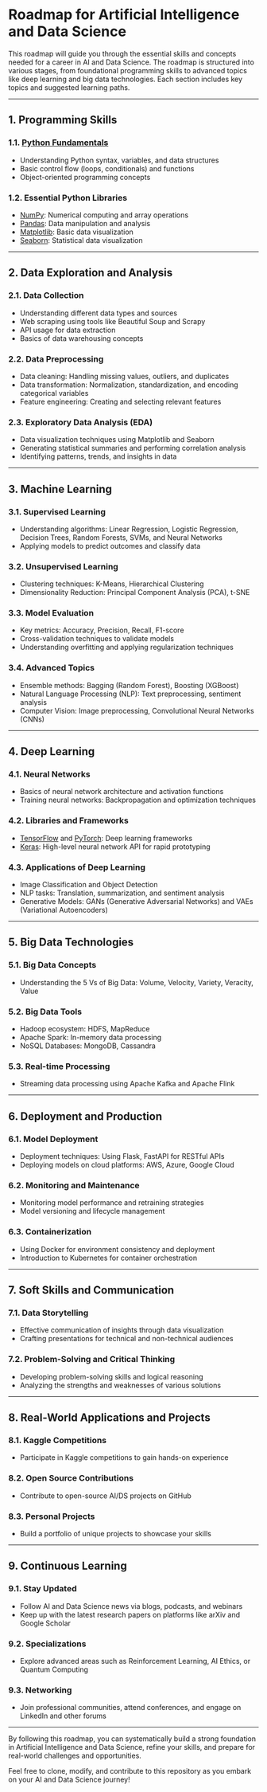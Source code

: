 # Roadmap for Artificial Intelligence and Data Science

This roadmap will guide you through the essential skills and concepts needed for a career in AI and Data Science. The roadmap is structured into various stages, from foundational programming skills to advanced topics like deep learning and big data technologies. Each section includes key topics and suggested learning paths.

---

## 1. Programming Skills

### 1.1. [Python Fundamentals](https://github.com/mshahzaib4/Python-Tutorial.yt)

- Understanding Python syntax, variables, and data structures
- Basic control flow (loops, conditionals) and functions
- Object-oriented programming concepts

### 1.2. Essential Python Libraries
- [NumPy](https://numpy.org/): Numerical computing and array operations
- [Pandas](https://pandas.pydata.org/): Data manipulation and analysis
- [Matplotlib](https://matplotlib.org/): Basic data visualization
- [Seaborn](https://seaborn.pydata.org/): Statistical data visualization

---

## 2. Data Exploration and Analysis

### 2.1. Data Collection
- Understanding different data types and sources
- Web scraping using tools like Beautiful Soup and Scrapy
- API usage for data extraction
- Basics of data warehousing concepts

### 2.2. Data Preprocessing
- Data cleaning: Handling missing values, outliers, and duplicates
- Data transformation: Normalization, standardization, and encoding categorical variables
- Feature engineering: Creating and selecting relevant features

### 2.3. Exploratory Data Analysis (EDA)
- Data visualization techniques using Matplotlib and Seaborn
- Generating statistical summaries and performing correlation analysis
- Identifying patterns, trends, and insights in data

---

## 3. Machine Learning

### 3.1. Supervised Learning
- Understanding algorithms: Linear Regression, Logistic Regression, Decision Trees, Random Forests, SVMs, and Neural Networks
- Applying models to predict outcomes and classify data

### 3.2. Unsupervised Learning
- Clustering techniques: K-Means, Hierarchical Clustering
- Dimensionality Reduction: Principal Component Analysis (PCA), t-SNE

### 3.3. Model Evaluation
- Key metrics: Accuracy, Precision, Recall, F1-score
- Cross-validation techniques to validate models
- Understanding overfitting and applying regularization techniques

### 3.4. Advanced Topics
- Ensemble methods: Bagging (Random Forest), Boosting (XGBoost)
- Natural Language Processing (NLP): Text preprocessing, sentiment analysis
- Computer Vision: Image preprocessing, Convolutional Neural Networks (CNNs)

---

## 4. Deep Learning

### 4.1. Neural Networks
- Basics of neural network architecture and activation functions
- Training neural networks: Backpropagation and optimization techniques

### 4.2. Libraries and Frameworks
- [TensorFlow](https://www.tensorflow.org/) and [PyTorch](https://pytorch.org/): Deep learning frameworks
- [Keras](https://keras.io/): High-level neural network API for rapid prototyping

### 4.3. Applications of Deep Learning
- Image Classification and Object Detection
- NLP tasks: Translation, summarization, and sentiment analysis
- Generative Models: GANs (Generative Adversarial Networks) and VAEs (Variational Autoencoders)

---

## 5. Big Data Technologies

### 5.1. Big Data Concepts
- Understanding the 5 Vs of Big Data: Volume, Velocity, Variety, Veracity, Value

### 5.2. Big Data Tools
- Hadoop ecosystem: HDFS, MapReduce
- Apache Spark: In-memory data processing
- NoSQL Databases: MongoDB, Cassandra

### 5.3. Real-time Processing
- Streaming data processing using Apache Kafka and Apache Flink

---

## 6. Deployment and Production

### 6.1. Model Deployment
- Deployment techniques: Using Flask, FastAPI for RESTful APIs
- Deploying models on cloud platforms: AWS, Azure, Google Cloud

### 6.2. Monitoring and Maintenance
- Monitoring model performance and retraining strategies
- Model versioning and lifecycle management

### 6.3. Containerization
- Using Docker for environment consistency and deployment
- Introduction to Kubernetes for container orchestration

---

## 7. Soft Skills and Communication

### 7.1. Data Storytelling
- Effective communication of insights through data visualization
- Crafting presentations for technical and non-technical audiences

### 7.2. Problem-Solving and Critical Thinking
- Developing problem-solving skills and logical reasoning
- Analyzing the strengths and weaknesses of various solutions

---

## 8. Real-World Applications and Projects

### 8.1. Kaggle Competitions
- Participate in Kaggle competitions to gain hands-on experience

### 8.2. Open Source Contributions
- Contribute to open-source AI/DS projects on GitHub

### 8.3. Personal Projects
- Build a portfolio of unique projects to showcase your skills

---

## 9. Continuous Learning

### 9.1. Stay Updated
- Follow AI and Data Science news via blogs, podcasts, and webinars
- Keep up with the latest research papers on platforms like arXiv and Google Scholar

### 9.2. Specializations
- Explore advanced areas such as Reinforcement Learning, AI Ethics, or Quantum Computing

### 9.3. Networking
- Join professional communities, attend conferences, and engage on LinkedIn and other forums

---

By following this roadmap, you can systematically build a strong foundation in Artificial Intelligence and Data Science, refine your skills, and prepare for real-world challenges and opportunities.

Feel free to clone, modify, and contribute to this repository as you embark on your AI and Data Science journey!
